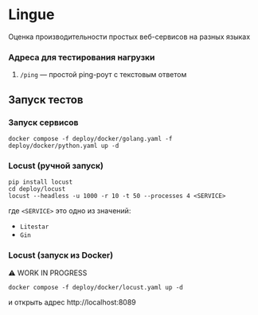 # Lingue
Оценка производительности простых веб-сервисов на разных языках

### Адреса для тестирования нагрузки
1. `/ping` — простой ping-роут с текстовым ответом

## Запуск тестов

### Запуск сервисов
```
docker compose -f deploy/docker/golang.yaml -f deploy/docker/python.yaml up -d
```

### Locust (ручной запуск)
```
pip install locust
cd deploy/locust
locust --headless -u 1000 -r 10 -t 50 --processes 4 <SERVICE>
```
 где `<SERVICE>` это одно из значений:
 * `Litestar`
 * `Gin`

### Locust (запуск из Docker)
⚠️ WORK IN PROGRESS
```
docker compose -f deploy/docker/locust.yaml up -d
```
и открыть адрес http://localhost:8089
